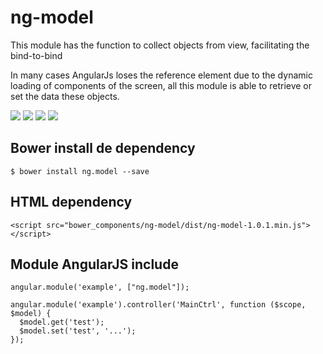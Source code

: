 # ng-model
This module has the function to collect objects from view, facilitating the bind-to-bind

In many cases AngularJs loses the reference element due to the dynamic loading of components of the screen, all this module is able to retrieve or set the data these objects.

<p>
  <img src="https://img.shields.io/badge/ng--model-release-green.svg">
  <img src="https://img.shields.io/badge/version-0.0.1-blue.svg">
  <img src="https://img.shields.io/bower/v/bootstrap.svg">
  <img src="https://img.shields.io/github/license/mashape/apistatus.svg">
</p>

## Bower install de dependency
```
$ bower install ng.model --save
```

## HTML dependency
```
<script src="bower_components/ng-model/dist/ng-model-1.0.1.min.js"></script>
```

## Module AngularJS include
```
angular.module('example', ["ng.model"]);

angular.module('example').controller('MainCtrl', function ($scope, $model) {
  $model.get('test');
  $model.set('test', '...');
});
```
